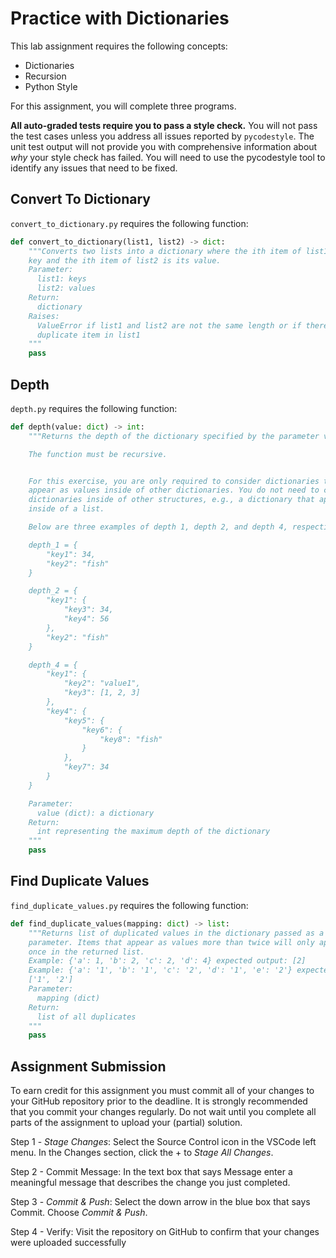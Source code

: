 # Practice with Dictionaries

This lab assignment requires the following concepts:
- Dictionaries
- Recursion
- Python Style

For this assignment, you will complete three programs.

**All auto-graded tests require you to pass a style check.** You will not pass
the test cases unless you address all issues reported by `pycodestyle`. The unit
test output will not provide you with comprehensive information about *why* your
style check has failed. You will need to use the pycodestyle tool to identify
any issues that need to be fixed.


## Convert To Dictionary

`convert_to_dictionary.py` requires the following function:

```python
def convert_to_dictionary(list1, list2) -> dict:
    """Converts two lists into a dictionary where the ith item of list1 is a
    key and the ith item of list2 is its value.
    Parameter:
      list1: keys
      list2: values
    Return:
      dictionary
    Raises:
      ValueError if list1 and list2 are not the same length or if there is a
      duplicate item in list1
    """
    pass
```


## Depth

`depth.py` requires the following function:

```python
def depth(value: dict) -> int:
    """Returns the depth of the dictionary specified by the parameter value.

    The function must be recursive.


    For this exercise, you are only required to consider dictionaries that
    appear as values inside of other dictionaries. You do not need to consider
    dictionaries inside of other structures, e.g., a dictionary that appears
    inside of a list.

    Below are three examples of depth 1, depth 2, and depth 4, respectively.

    depth_1 = {
        "key1": 34,
        "key2": "fish"
    }

    depth_2 = {
        "key1": {
            "key3": 34,
            "key4": 56
        },
        "key2": "fish"
    }

    depth_4 = {
        "key1": {
            "key2": "value1",
            "key3": [1, 2, 3]
        },
        "key4": {
            "key5": {
                "key6": {
                    "key8": "fish"
                }
            },
            "key7": 34
        }
    }

    Parameter:
      value (dict): a dictionary
    Return:
      int representing the maximum depth of the dictionary
    """
    pass
```


## Find Duplicate Values

`find_duplicate_values.py` requires the following function:

```python
def find_duplicate_values(mapping: dict) -> list:
    """Returns list of duplicated values in the dictionary passed as a
    parameter. Items that appear as values more than twice will only appear
    once in the returned list.
    Example: {'a': 1, 'b': 2, 'c': 2, 'd': 4} expected output: [2]
    Example: {'a': '1', 'b': '1', 'c': '2', 'd': '1', 'e': '2'} expected output
    ['1', '2']
    Parameter:
      mapping (dict)
    Return:
      list of all duplicates
    """
    pass
```

## Assignment Submission

To earn credit for this assignment you must commit all of your changes to your GitHub repository prior to the deadline. It is strongly recommended that you commit your changes regularly. Do not wait until you complete all parts of the assignment to upload your (partial) solution.

Step 1 - *Stage Changes*: Select the Source Control icon in the VSCode left menu. In the Changes section, click the + to *Stage All Changes*.

Step 2 - Commit Message: In the text box that says Message enter a meaningful message that describes the change you just completed.

Step 3 - *Commit & Push*: Select the down arrow in the blue box that says Commit. Choose *Commit & Push*.

Step 4 - Verify: Visit the repository on GitHub to confirm that your changes were uploaded successfully
